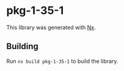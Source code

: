 # pkg-1-35-1

This library was generated with [Nx](https://nx.dev).

## Building

Run `nx build pkg-1-35-1` to build the library.
